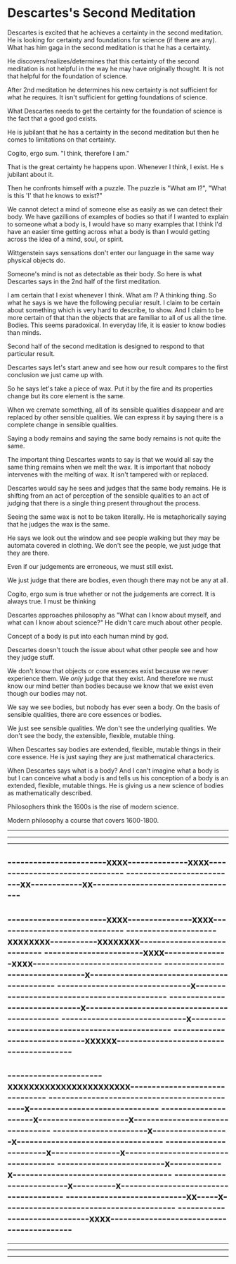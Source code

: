 
# Descartes's Second Meditation

Descartes is excited that he achieves a certainty in the second meditation.  He is looking for certainty and foundations for science (if there are any).  What has him gaga in the second meditation is that he has a certainty.

He discovers/realizes/determines that this certainty of the second meditation is not helpful in the way he may have originally thought.  It is not that helpful for the foundation of science.

After 2nd meditation he determines his new certainty is not sufficient for what he requires.  It isn't sufficient for getting foundations of science.

What Descartes needs to get the certainty for the foundation of science is the fact that a good god exists.

He is jubilant that he has a certainty in the second meditation but then he comes to limitations on that certainty.

Cogito, ergo sum.  "I think, therefore I am."

That is the great certainty he happens upon.  Whenever I think, I exist. He s jubilant about it.

Then he confronts himself with a puzzle.  The puzzle is "What am I?", "What is this 'I' that he knows to exist?"

We cannot detect a mind of someone else as easily as we can detect their body.  We have gazillions of examples of bodies so that if I wanted to explain to someone what a body is, I would have so many examples that I think I'd have an easier time getting across what a body is than I would getting across the idea of a mind, soul, or spirit.

Wittgenstein says sensations don't enter our language in the same way physical objects do.


Someone's mind is not as detectable as their body.  So here is what Descartes says in the 2nd half of the first meditation.

I am certain that I exist whenever I think.  What am I?  A thinking thing.  So what he says is we have the following peculiar result.  I claim to be certain about something which is very hard to describe, to show.  And I claim to be more certain of that than the objects that are familiar to all of us all the time.  Bodies.  This seems paradoxical.  In everyday life, it is easier to know bodies than minds.


Second half of the second meditation is designed to respond to that particular result.

Descartes says let's start anew and see how our result compares to the first conclusion we just came up with.

So he says let's take a piece of wax.  Put it by the fire and its properties change but its core element is the same.

When we cremate something, all of its sensible qualities disappear and are replaced by other sensible qualities.  We can express it by saying there is a complete change in sensible qualities.


Saying a body remains and saying the same body remains is not quite the same.


The important thing Descartes wants to say is that we would all say the same thing remains when we melt the wax.  It is important that nobody intervenes with the melting of wax.  It isn't tampered with or replaced.

Descartes would say he sees and judges that the same body remains.  He is shifting from an act of perception of the sensible qualities to an act of judging that there is a single thing present throughout the process.


Seeing the same wax is not to be taken literally.  He is metaphorically saying that he judges the wax is the same.


He says we look out the window and see people walking but they may be automata covered in clothing.  We don't see the people, we just judge that they are there.


Even if our judgements are erroneous, we must still exist.

We just judge that there are bodies, even though there may not be any at all.

Cogito, ergo sum is true whether or not the judgements are correct.  It is always true.  I must be thinking


Descartes approaches philosophy as "What can I know about myself, and what can I know about science?"  He didn't care much about other people.


Concept of a body is put into each human mind by god.

Descartes doesn't touch the issue about what other people see and how they judge stuff.


We don't know that objects or core essences exist because we never experience them.  We *only* judge that they exist.  And therefore we must know our mind better than bodies because we know that we exist even though our bodies may not.


We say we see bodies, but nobody has ever seen a body.  On the basis of sensible qualities, there are core essences or bodies.


We just see sensible qualities.  We don't see the underlying qualities.  We don't see the body, the extensible, flexible, mutable thing.

When Descartes say bodies are extended, flexible, mutable things in their core essence.  He is just saying they are just mathematical characterics.

When Descartes says what is a body?  And I can't imagine what a body is but I can conceive what a body is and tells us his conception of a body is an extended, flexible, mutable things.  He is giving us a new science of bodies as mathematically described.

Philosophers think the 1600s is the rise of modern science.

Modern philosophy a course that covers 1600-1800.

----------------------------------------------------------------------------
----------------------------------------------------------------------------
----------------------------------------------------------------------------
-----------------------xxxx--------------xxxx-------------------------------
--------------------------xx------------xx----------------------------------
----------------------------------------------------------------------------
-----------------------xxxx---------------xxxx------------------------------
---------------------xxxxxxxx-----------xxxxxxxx----------------------------
-----------------------xxxx---------------xxxx------------------------------
--------------------------------x-------------------------------------------
-------------------------------x--------------------------------------------
------------------------------x---------------------------------------------
-----------------------------x----------------------------------------------
------------------------------xxxxxx----------------------------------------
----------------------------------------------------------------------------
----------------------xxxxxxxxxxxxxxxxxxxxxxx-------------------------------
---------------------------------------------x------------------------------
---------------------x---------------------x--------------------------------
----------------------x------------------x----------------------------------
-----------------------x----------------x-----------------------------------
-------------------------x------------x-------------------------------------
--------------------------x----------x--------------------------------------
----------------------------xx-----x----------------------------------------
------------------------------xxxx------------------------------------------
----------------------------------------------------------------------------
----------------------------------------------------------------------------
----------------------------------------------------------------------------
----------------------------------------------------------------------------


